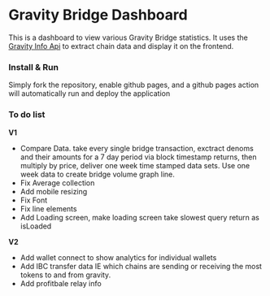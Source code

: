 # Gravity Bridge Dashboard
This is a dashboard to view various Gravity Bridge statistics. It uses the [Gravity Info Api](https://github.com/Gravity-Bridge/gravity-info-api) to extract chain data and display it on the frontend.

### Install & Run
Simply fork the repository, enable github pages, and a github pages action will automatically run and deploy the application

### To do list
**V1**

* Compare Data. take every single bridge transaction, exctract denoms and their amounts for a 7 day period via block timestamp returns, then multiply by price, deliver one week time stamped data sets. Use one week data to create bridge volume graph line.
* Fix Average collection
* Add mobile resizing
* Fix Font
* Fix line elements
* Add Loading screen, make loading screen take slowest query return as isLoaded

**V2**
* Add wallet connect to show analytics for individual wallets
* Add IBC transfer data IE which chains are sending or receiving the most tokens to and from gravity.
* Add profitbale relay info
